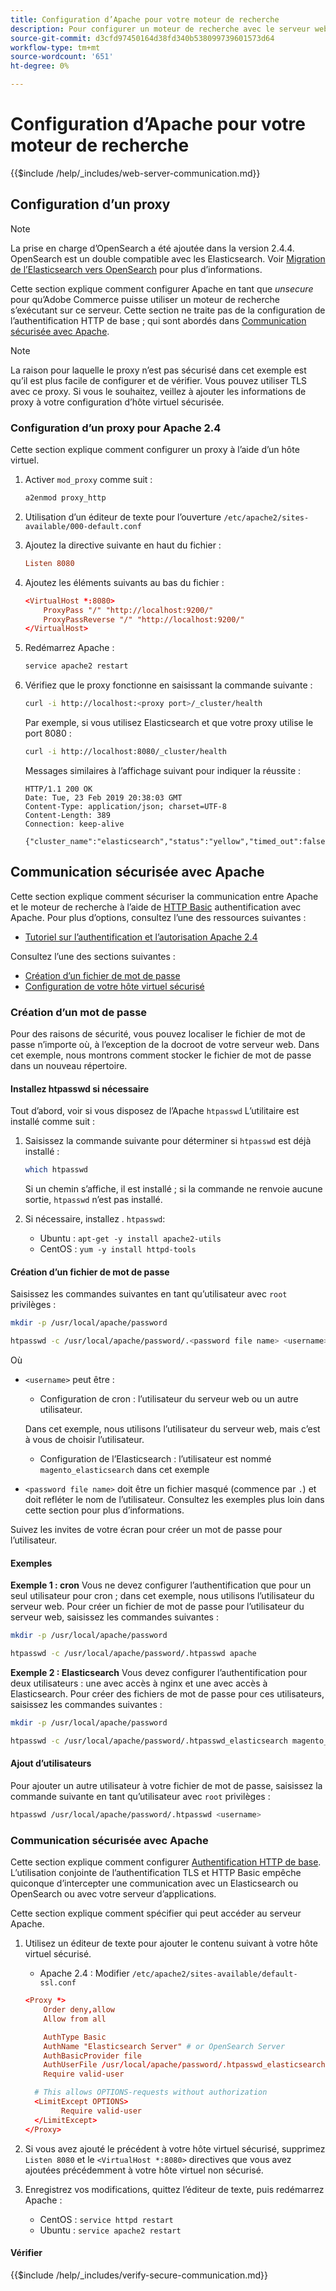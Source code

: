 ```yaml
---
title: Configuration d’Apache pour votre moteur de recherche
description: Pour configurer un moteur de recherche avec le serveur web Apache pour les installations sur site d’Adobe Commerce et de Magento Open Source, procédez comme suit.
source-git-commit: d3cfd97450164d38fd340b538099739601573d64
workflow-type: tm+mt
source-wordcount: '651'
ht-degree: 0%

---
```



# Configuration d’Apache pour votre moteur de recherche

{{$include /help/_includes/web-server-communication.md}}

## Configuration d’un proxy

>[!NOTE]
>
>La prise en charge d’OpenSearch a été ajoutée dans la version 2.4.4. OpenSearch est un double compatible avec les Elasticsearch. Voir [Migration de l’Elasticsearch vers OpenSearch](../../../upgrade/prepare/opensearch-migration.md) pour plus d’informations.

Cette section explique comment configurer Apache en tant que *unsecure* pour qu’Adobe Commerce puisse utiliser un moteur de recherche s’exécutant sur ce serveur. Cette section ne traite pas de la configuration de l’authentification HTTP de base ; qui sont abordés dans [Communication sécurisée avec Apache](#secure-communication-with-apache).

>[!NOTE]
>
>La raison pour laquelle le proxy n’est pas sécurisé dans cet exemple est qu’il est plus facile de configurer et de vérifier. Vous pouvez utiliser TLS avec ce proxy. Si vous le souhaitez, veillez à ajouter les informations de proxy à votre configuration d’hôte virtuel sécurisée.

### Configuration d’un proxy pour Apache 2.4

Cette section explique comment configurer un proxy à l’aide d’un hôte virtuel.

1. Activer `mod_proxy` comme suit :

   ```bash
   a2enmod proxy_http
   ```

1. Utilisation d’un éditeur de texte pour l’ouverture `/etc/apache2/sites-available/000-default.conf`
1. Ajoutez la directive suivante en haut du fichier :

   ```conf
   Listen 8080
   ```

1. Ajoutez les éléments suivants au bas du fichier :

   ```conf
   <VirtualHost *:8080>
       ProxyPass "/" "http://localhost:9200/"
       ProxyPassReverse "/" "http://localhost:9200/"
   </VirtualHost>
   ```

1. Redémarrez Apache :

   ```bash
   service apache2 restart
   ```

1. Vérifiez que le proxy fonctionne en saisissant la commande suivante :

   ```bash
   curl -i http://localhost:<proxy port>/_cluster/health
   ```

   Par exemple, si vous utilisez Elasticsearch et que votre proxy utilise le port 8080 :

   ```bash
   curl -i http://localhost:8080/_cluster/health
   ```

   Messages similaires à l’affichage suivant pour indiquer la réussite :

   ```terminal
   HTTP/1.1 200 OK
   Date: Tue, 23 Feb 2019 20:38:03 GMT
   Content-Type: application/json; charset=UTF-8
   Content-Length: 389
   Connection: keep-alive
   
   {"cluster_name":"elasticsearch","status":"yellow","timed_out":false,"number_of_nodes":1,"number_of_data_nodes":1,"active_primary_shards":5,"active_shards":5,"relocating_shards":0,"initializing_shards":0,"unassigned_shards":5,"delayed_unassigned_shards":0,"number_of_pending_tasks":0,"number_of_in_flight_fetch":0,"task_max_waiting_in_queue_millis":0,"active_shards_percent_as_number":50.0}
   ```

## Communication sécurisée avec Apache

Cette section explique comment sécuriser la communication entre Apache et le moteur de recherche à l’aide de [HTTP Basic](https://datatracker.ietf.org/doc/html/rfc2617) authentification avec Apache. Pour plus d’options, consultez l’une des ressources suivantes :

* [Tutoriel sur l’authentification et l’autorisation Apache 2.4](https://httpd.apache.org/docs/2.4/howto/auth.html)

Consultez l’une des sections suivantes :

* [Création d’un fichier de mot de passe](#create-a-password)
* [Configuration de votre hôte virtuel sécurisé](#secure-communication-with-apache)

### Création d’un mot de passe

Pour des raisons de sécurité, vous pouvez localiser le fichier de mot de passe n’importe où, à l’exception de la docroot de votre serveur web. Dans cet exemple, nous montrons comment stocker le fichier de mot de passe dans un nouveau répertoire.

#### Installez htpasswd si nécessaire

Tout d’abord, voir si vous disposez de l’Apache `htpasswd` L’utilitaire est installé comme suit :

1. Saisissez la commande suivante pour déterminer si `htpasswd` est déjà installé :

   ```bash
   which htpasswd
   ```

   Si un chemin s’affiche, il est installé ; si la commande ne renvoie aucune sortie, `htpasswd` n’est pas installé.

1. Si nécessaire, installez . `htpasswd`:

   * Ubuntu : `apt-get -y install apache2-utils`
   * CentOS : `yum -y install httpd-tools`

#### Création d’un fichier de mot de passe

Saisissez les commandes suivantes en tant qu’utilisateur avec `root` privilèges :

```bash
mkdir -p /usr/local/apache/password
```

```bash
htpasswd -c /usr/local/apache/password/.<password file name> <username>
```

Où

* `<username>` peut être :

   * Configuration de cron : l’utilisateur du serveur web ou un autre utilisateur.

   Dans cet exemple, nous utilisons l’utilisateur du serveur web, mais c’est à vous de choisir l’utilisateur.

   * Configuration de l’Elasticsearch : l’utilisateur est nommé `magento_elasticsearch` dans cet exemple


* `<password file name>` doit être un fichier masqué (commence par `.`) et doit refléter le nom de l’utilisateur. Consultez les exemples plus loin dans cette section pour plus d’informations.

Suivez les invites de votre écran pour créer un mot de passe pour l’utilisateur.

#### Exemples

**Exemple 1 : cron**
Vous ne devez configurer l’authentification que pour un seul utilisateur pour cron ; dans cet exemple, nous utilisons l’utilisateur du serveur web. Pour créer un fichier de mot de passe pour l’utilisateur du serveur web, saisissez les commandes suivantes :

```bash
mkdir -p /usr/local/apache/password
```

```bash
htpasswd -c /usr/local/apache/password/.htpasswd apache
```

**Exemple 2 : Elasticsearch**
Vous devez configurer l’authentification pour deux utilisateurs : une avec accès à nginx et une avec accès à Elasticsearch. Pour créer des fichiers de mot de passe pour ces utilisateurs, saisissez les commandes suivantes :

```bash
mkdir -p /usr/local/apache/password
```

```bash
htpasswd -c /usr/local/apache/password/.htpasswd_elasticsearch magento_elasticsearch
```

#### Ajout d’utilisateurs

Pour ajouter un autre utilisateur à votre fichier de mot de passe, saisissez la commande suivante en tant qu’utilisateur avec `root` privilèges :

```bash
htpasswd /usr/local/apache/password/.htpasswd <username>
```

### Communication sécurisée avec Apache

Cette section explique comment configurer [Authentification HTTP de base](https://httpd.apache.org/docs/2.2/howto/auth.html). L’utilisation conjointe de l’authentification TLS et HTTP Basic empêche quiconque d’intercepter une communication avec un Elasticsearch ou OpenSearch ou avec votre serveur d’applications.

Cette section explique comment spécifier qui peut accéder au serveur Apache.

1. Utilisez un éditeur de texte pour ajouter le contenu suivant à votre hôte virtuel sécurisé.

   * Apache 2.4 : Modifier `/etc/apache2/sites-available/default-ssl.conf`

   ```conf
   <Proxy *>
       Order deny,allow
       Allow from all
   
       AuthType Basic
       AuthName "Elasticsearch Server" # or OpenSearch Server
       AuthBasicProvider file
       AuthUserFile /usr/local/apache/password/.htpasswd_elasticsearch
       Require valid-user
   
     # This allows OPTIONS-requests without authorization
     <LimitExcept OPTIONS>
           Require valid-user
     </LimitExcept>
   </Proxy>
   ```

1. Si vous avez ajouté le précédent à votre hôte virtuel sécurisé, supprimez `Listen 8080` et le `<VirtualHost *:8080>` directives que vous avez ajoutées précédemment à votre hôte virtuel non sécurisé.

1. Enregistrez vos modifications, quittez l’éditeur de texte, puis redémarrez Apache :

   * CentOS : `service httpd restart`
   * Ubuntu : `service apache2 restart`

#### Vérifier

{{$include /help/_includes/verify-secure-communication.md}}
